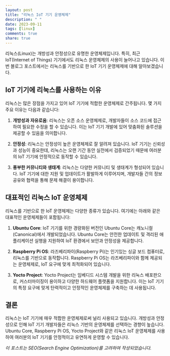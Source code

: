 ```yaml
---
layout: post
title: "리눅스 IoT 기기 운영체제"
description: " "
date: 2023-09-11
tags: [linux]
comments: true
share: true
---
```


리눅스(Linux)는 개방성과 안정성으로 유명한 운영체제입니다. 특히, 최근 IoT(Internet of Things) 기기에서도 리눅스 운영체제의 사용이 늘어나고 있습니다. 이번 블로그 포스트에서는 리눅스를 기반으로 한 IoT 기기 운영체제에 대해 알아보겠습니다.

## IoT 기기에 리눅스를 사용하는 이유

리눅스는 많은 장점을 가지고 있어 IoT 기기에 적합한 운영체제로 간주됩니다. 몇 가지 주요 이유는 다음과 같습니다:

1. **개방성과 자유로움**: 리눅스는 오픈 소스 운영체제로, 개발자들이 소스 코드에 접근하여 필요한 수정을 할 수 있습니다. 이는 IoT 기기 개발에 있어 맞춤화된 솔루션을 제공할 수 있음을 의미합니다.

2. **안정성**: 리눅스는 안정성이 높은 운영체제로 잘 알려져 있습니다. IoT 기기는 신뢰성과 성능이 중요한데, 리눅스는 오랜 기간 동안 실전에서 검증되었기 때문에 여러분의 IoT 기기에 안정적으로 동작할 수 있습니다.

3. **풍부한 커뮤니티와 생태계**: 리눅스는 다양한 커뮤니티 및 생태계가 형성되어 있습니다. IoT 기기에 대한 지원 및 업데이트가 활발하게 이루어지며, 개발자들 간의 정보 공유와 협력을 통해 문제 해결이 용이합니다.

## 대표적인 리눅스 IoT 운영체제

리눅스를 기반으로 한 IoT 운영체제는 다양한 종류가 있습니다. 여기에는 아래와 같은 대표적인 운영체제들이 포함됩니다:

1. **Ubuntu Core**: IoT 기기를 위한 경량화된 버전인 Ubuntu Core는 캐노니컬(Canonical)에서 개발되었습니다. Ubuntu Core는 안전한 업데이트 및 격리된 애플리케이션 실행을 지원하여 IoT 환경에서 보안과 안정성을 제공합니다.

2. **Raspberry Pi OS**: 라즈베리파이(Raspberry Pi)는 인기있는 싱글 보드 컴퓨터로, 리눅스를 기반으로 동작합니다. Raspberry Pi OS는 라즈베리파이와 함께 제공되는 운영체제로, IoT 요구에 맞게 최적화되어 있습니다.

3. **Yocto Project**: Yocto Project는 임베디드 시스템 개발을 위한 리눅스 배포판으로, 커스터마이징이 용이하고 다양한 하드웨어 플랫폼을 지원합니다. 이는 IoT 기기의 특정 요구에 맞게 탄력적이고 안정적인 운영체제를 구축하는 데 사용됩니다.

## 결론

리눅스는 IoT 기기에 매우 적합한 운영체제로써 널리 사용되고 있습니다. 개방성과 안정성으로 인해 IoT 기기 개발자들은 리눅스 기반의 운영체제를 선택하는 경향이 높습니다. Ubuntu Core, Raspberry Pi OS, Yocto Project와 같은 리눅스 IoT 운영체제를 사용하여 여러분의 IoT 기기를 안정적이고 유연하게 운영할 수 있습니다.

*이 포스트는 SEO(Search Engine Optimization)를 고려하여 작성되었습니다.*